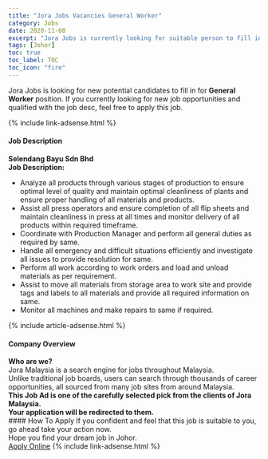 ```yaml
---
title: "Jora Jobs Vacancies General Worker" 
category: Jobs 
date: 2020-11-08 
excerpt: "Jora Jobs is currently looking for suitable person to fill in the General Worker which positioned at Johor" 
tags: [Johor] 
toc: true 
toc_label: TOC 
toc_icon: "fire" 
--- 
```


<p>Jora Jobs is looking for new potential candidates to fill in for <b>General Worker</b> position. If you currently looking for new job opportunities and qualified with the job desc, feel free to apply this job.
</p>{% include link-adsense.html %} 
<div><div><div><h4>Job Description</h4></div></div><div><div><span><div><div><strong>Selendang Bayu Sdn Bhd</strong></div><div><div><strong>Job Description:</strong></div><ul><li>Analyze all products through various stages of production to ensure optimal level of quality and maintain optimal cleanliness of plants and ensure proper handling of all materials and products.</li><li>Assist all press operators and ensure completion of all flip sheets and maintain cleanliness in press at all times and monitor delivery of all products within required timeframe.</li><li>Coordinate with Production Manager and perform all general duties as required by same.</li><li>Handle all emergency and difficult situations efficiently and investigate all issues to provide resolution for same.</li><li>Perform all work according to work orders and load and unload materials as per requirement.</li><li>Assist to move all materials from storage area to work site and provide tags and labels to all materials and provide all required information on same.</li><li>Monitor all machines and make repairs to same if required.</li></ul></div></div></span></div></div></div> 
{% include article-adsense.html %} 
<div><div><div><h4>Company Overview</h4></div></div><div><div><span><div><div>
<strong>Who are we?</strong></div>
<div>
	Jora Malaysia is a search engine for jobs throughout Malaysia.<br>
	Unlike traditional job boards, users can search through thousands of career opportunities, all sourced from many job sites from around Malaysia.&#160;</div>
<div>
<div>
<strong>This Job Ad is one of the carefully selected pick from the clients of Jora Malaysia.</strong></div>
<div>
<strong>Your application will be redirected to them.</strong></div>
</div></div></span></div></div></div> 
#### How To Apply 
If you confident and feel that this job is suitable to you, go ahead take your action now. <br/> 
Hope you find your dream job in Johor. <br/> 
<a href="https://www.jobstreet.com.my/en/job/general-worker-4418484?jobId=jobstreet-my-job-4418484&sectionRank=30&token=0~7d838342-5c57-4820-abf8-b79f6ff23ee7&fr=SRP%20View%20In%20New%20Ta" class="btn btn--info" target="_blank" rel="nofollow noopenner">Apply Online</a> 
{% include link-adsense.html %} 